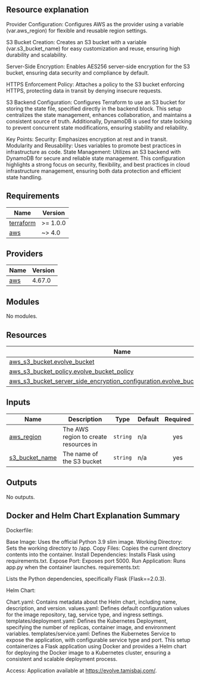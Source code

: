 ## Resource explanation
Provider Configuration: Configures AWS as the provider using a variable (var.aws_region) for flexible and reusable region settings.

S3 Bucket Creation: Creates an S3 bucket with a variable (var.s3_bucket_name) for easy customization and reuse, ensuring high durability and scalability.

Server-Side Encryption: Enables AES256 server-side encryption for the S3 bucket, ensuring data security and compliance by default.

HTTPS Enforcement Policy: Attaches a policy to the S3 bucket enforcing HTTPS, protecting data in transit by denying insecure requests.

S3 Backend Configuration: Configures Terraform to use an S3 bucket for storing the state file, specified directly in the backend block. This setup centralizes the state management, enhances collaboration, and maintains a consistent source of truth. Additionally, DynamoDB is used for state locking to prevent concurrent state modifications, ensuring stability and reliability.

Key Points:
Security: Emphasizes encryption at rest and in transit.
Modularity and Reusability: Uses variables to promote best practices in infrastructure as code.
State Management: Utilizes an S3 backend with DynamoDB for secure and reliable state management.
This configuration highlights a strong focus on security, flexibility, and best practices in cloud infrastructure management, ensuring both data protection and efficient state handling.

## Requirements

| Name | Version |
|------|---------|
| <a name="requirement_terraform"></a> [terraform](#requirement\_terraform) | >= 1.0.0 |
| <a name="requirement_aws"></a> [aws](#requirement\_aws) | ~> 4.0 |

## Providers

| Name | Version |
|------|---------|
| <a name="provider_aws"></a> [aws](#provider\_aws) | 4.67.0 |

## Modules

No modules.

## Resources

| Name | Type |
|------|------|
| [aws_s3_bucket.evolve_bucket](https://registry.terraform.io/providers/hashicorp/aws/latest/docs/resources/s3_bucket) | resource |
| [aws_s3_bucket_policy.evolve_bucket_policy](https://registry.terraform.io/providers/hashicorp/aws/latest/docs/resources/s3_bucket_policy) | resource |
| [aws_s3_bucket_server_side_encryption_configuration.evolve_bucket_encryption](https://registry.terraform.io/providers/hashicorp/aws/latest/docs/resources/s3_bucket_server_side_encryption_configuration) | resource |

## Inputs

| Name | Description | Type | Default | Required |
|------|-------------|------|---------|:--------:|
| <a name="input_aws_region"></a> [aws\_region](#input\_aws\_region) | The AWS region to create resources in | `string` | n/a | yes |
| <a name="input_s3_bucket_name"></a> [s3\_bucket\_name](#input\_s3\_bucket\_name) | The name of the S3 bucket | `string` | n/a | yes |

## Outputs

No outputs.


## Docker and Helm Chart Explanation Summary
Dockerfile:

Base Image: Uses the official Python 3.9 slim image.
Working Directory: Sets the working directory to /app.
Copy Files: Copies the current directory contents into the container.
Install Dependencies: Installs Flask using requirements.txt.
Expose Port: Exposes port 5000.
Run Application: Runs app.py when the container launches.
requirements.txt:

Lists the Python dependencies, specifically Flask (Flask==2.0.3).

Helm Chart:

Chart.yaml: Contains metadata about the Helm chart, including name, description, and version.
values.yaml: Defines default configuration values for the image repository, tag, service type, and ingress settings.
templates/deployment.yaml: Defines the Kubernetes Deployment, specifying the number of replicas, container image, and environment variables.
templates/service.yaml: Defines the Kubernetes Service to expose the application, with configurable service type and port.
This setup containerizes a Flask application using Docker and provides a Helm chart for deploying the Docker image to a Kubernetes cluster, ensuring a consistent and scalable deployment process.

Access: Application available at https://evolve.tamisbaj.com/.







